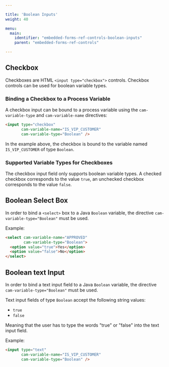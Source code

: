 ```yaml
---

title: 'Boolean Inputs'
weight: 40

menu:
  main:
    identifier: "embedded-forms-ref-controls-boolean-inputs"
    parent: "embedded-forms-ref-controls"

---
```


## Checkbox

Checkboxes are HTML `<input type="checkbox">` controls. Checkbox controls can be used for boolean
variable types.

### Binding a Checkbox to a Process Variable

A checkbox input can be bound to a process variable using the `cam-variable-type` and `cam-variable-name` directives:

```html
<input type="checkbox"
       cam-variable-name="IS_VIP_CUSTOMER"
       cam-variable-type="Boolean" />
```

In the example above, the checkbox is bound to the variable named `IS_VIP_CUSTOMER` of type
`Boolean`.

### Supported Variable Types for Checkboxes

The checkbox input field only supports boolean variable types. A checked checkbox corresponds to
the value `true`, an unchecked checkbox corresponds to the value `false`.

## Boolean Select Box

In order to bind a `<select>` box to a Java `Boolean` variable, the directive
`cam-variable-type="Boolean"` must be used.

Example:

```html
<select cam-variable-name="APPROVED"
        cam-variable-type="Boolean">
  <option value="true">Yes</option>
  <option value="false">No</option>
</select>
```


## Boolean text Input

In order to bind a text input field to a Java `Boolean` variable, the directive
`cam-variable-type="Boolean"` must be used.

Text input fields of type `Boolean` accept the following string values:

* `true`
* `false`

Meaning that the user has to type the words "true" or "false" into the text input field.

Example:

```html
<input type="text"
       cam-variable-name="IS_VIP_CUSTOMER"
       cam-variable-type="Boolean" />
```

